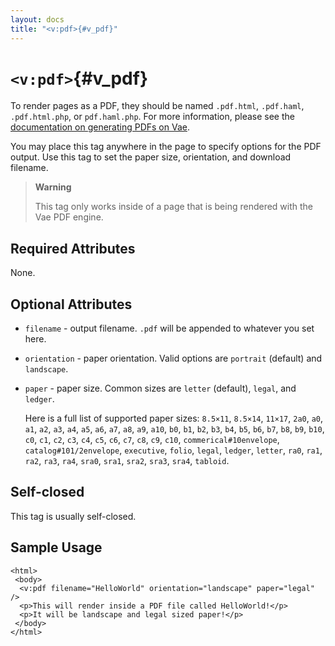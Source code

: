 ```yaml
---
layout: docs
title: "<v:pdf>{#v_pdf}"
---
```


# `<v:pdf>`{#v_pdf}

To render pages as a PDF, they should be named `.pdf.html`, `.pdf.haml`,
`.pdf.html.php`, or `pdf.haml.php`. For more information, please see the
[documentation on generating PDFs on Vae](#pdf).

You may place this tag anywhere in the page to specify options for the
PDF output. Use this tag to set the paper size, orientation, and
download filename.

> **Warning**
>
> This tag only works inside of a page that is being rendered with the
> Vae PDF engine.

## Required Attributes

None.

## Optional Attributes

-   `filename` - output filename. `.pdf` will be appended to whatever
    you set here.

-   `orientation` - paper orientation. Valid options are
    `portrait` (default) and `landscape`.

-   `paper` - paper size. Common sizes are `letter` (default), `legal`,
    and `ledger`.

    Here is a full list of supported paper sizes: `8.5×11`, `8.5×14`,
    `11×17`, `2a0`, `a0`, `a1`, `a2`, `a3`, `a4`, `a5`, `a6`, `a7`,
    `a8`, `a9`, `a10`, `b0`, `b1`, `b2`, `b3`, `b4`, `b5`, `b6`, `b7`,
    `b8`, `b9`, `b10`, `c0`, `c1`, `c2`, `c3`, `c4`, `c5`, `c6`, `c7`,
    `c8`, `c9`, `c10`, `commerical#10envelope`, `catalog#101/2envelope`,
    `executive`, `folio`, `legal`, `ledger`, `letter`, `ra0`, `ra1`,
    `ra2`, `ra3`, `ra4`, `sra0`, `sra1`, `sra2`, `sra3`, `sra4`,
    `tabloid`.

## Self-closed

This tag is usually self-closed.

## Sample Usage

    <html>
     <body>
      <v:pdf filename="HelloWorld" orientation="landscape" paper="legal" />
      <p>This will render inside a PDF file called HelloWorld!</p>
      <p>It will be landscape and legal sized paper!</p>
     </body>
    </html>

